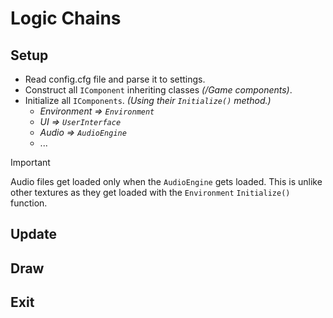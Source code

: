 # Logic Chains

## Setup

-   Read config.cfg file and parse it to settings.
-   Construct all `IComponent` inheriting classes _(/Game components)_.
-   Initialize all `IComponents`. _(Using their `Initialize()` method.)_
    -   _Environment => `Environment`_
    -   _UI => `UserInterface`_
    -   _Audio => `AudioEngine`_
    -   ...

> [!IMPORTANT]
> Audio files get loaded only when the `AudioEngine` gets loaded.
> This is unlike other textures as they get loaded with the `Environment` `Initialize()` function.

## Update

## Draw

## Exit
